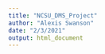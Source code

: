 ```yaml
---
title: "NCSU_DMS_Project"
author: "Alexis Swanson"
date: "2/3/2021"
output: html_document
---
```




